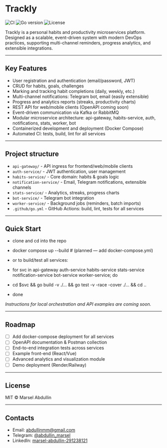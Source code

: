 # Trackly

![CI](https://github.com/abdullinmm/trackly/actions/workflows/go.yml/badge.svg)
![Go version](https://img.shields.io/badge/Go-1.21-blue)
![License](https://img.shields.io/badge/license-MIT-green)

Trackly is a personal habits and productivity microservices platform. Designed as a scalable, event-driven system with modern DevOps practices, supporting multi-channel reminders, progress analytics, and extensible integrations.

---

## Key Features

- User registration and authentication (email/password, JWT)
- CRUD for habits, goals, challenges
- Marking and tracking habit completions (daily, weekly, etc.)
- Multi-channel notifications: Telegram bot, email (easily extensible)
- Progress and analytics reports (streaks, productivity charts)
- REST API for web/mobile clients (OpenAPI coming soon)
- Event-driven communication via Kafka or RabbitMQ
- Modular microservice architecture: api-gateway, habits-service, auth, notifications, stats, worker, bot
- Containerized development and deployment (Docker Compose)
- Automated CI: tests, build, lint for all services

---

## Project structure

- `api-gateway/` - API ingress for frontend/web/mobile clients
- `auth-service/` - JWT authentication, user management
- `habits-service/` - Core domain: habits & goals logic
- `notification-service/` - Email, Telegram notifications, extensible channels
- `stats-service/` - Analytics, streaks, progress charts
- `bot-service/` - Telegram bot integration
- `worker-service/` - Background jobs (reminders, batch imports)
- `.github/go.yml` - GitHub Actions: build, lint, tests for all services

---

## Quick Start

- clone and cd into the repo
- docker compose up --build # (planned — add docker-compose.yml)

- or to build/test all services:
- for svc in api-gateway auth-service habits-service stats-service notification-service bot-service worker-service; do
- cd $svc && go build -v ./... && go test -v -race -cover ./... && cd ..
- done

*Instructions for local orchestration and API examples are coming soon.*

---

## Roadmap

- [ ] Add docker-compose deployment for all services
- [ ] OpenAPI documentation & Postman collection
- [ ] End-to-end integration tests across services
- [ ] Example front-end (React/Vue)
- [ ] Advanced analytics and visualization module
- [ ] Demo deployment (Render/Railway)

---

## License

MIT © Marsel Abdullin

---

## Contacts

- Email: abdullinmm@gmail.com
- Telegram: [@abdullin_marsel](https://t.me/abdullin_marsel)
- LinkedIn: [marsel-abdullin-291238121](https://www.linkedin.com/in/marsel-abdullin-291238121/)
